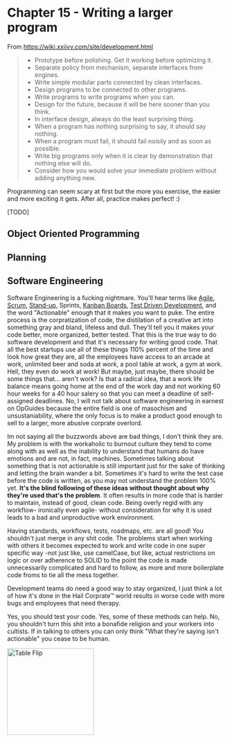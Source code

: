 # Chapter 15 - Writing a larger program

From https://wiki.xxiivv.com/site/development.html

> * Prototype before polishing. Get it working before optimizing it.
> * Separate policy from mechanism, separate interfaces from engines.
> * Write simple modular parts connected by clean interfaces.
> * Design programs to be connected to other programs.
> * Write programs to write programs when you can.
> * Design for the future, because it will be here sooner than you think.
> * In interface design, always do the least surprising thing.
> * When a program has nothing surprising to say, it should say nothing.
> * When a program must fail, it should fail noisily and as soon as possible.
> * Write big programs only when it is clear by demonstration that nothing else will do.
> * Consider how you would solve your immediate problem without adding anything new.

Programming can seem scary at first but the more you exercise, the easier and more exciting it gets. After all, practice makes perfect! :)

[TODO]

## Object Oriented Programming

## Planning

## Software Engineering

Software Engineering is a fucking nightmare. You'll hear terms like [Agile](https://en.wikipedia.org/wiki/Agile_software_development), [Scrum](https://en.wikipedia.org/wiki/Scrum_(software_development)), [Stand-up](https://en.wikipedia.org/wiki/Stand-up_meeting), Sprints, [Kanban Boards](https://en.wikipedia.org/wiki/Kanban_(development)), [Test Driven Development](https://en.wikipedia.org/wiki/Test-driven_development), and the word "Actionable" enough that it makes you want to puke. The entire process is the corpratization of code, the distilation of a creative art into something gray and bland, lifeless and dull. They'll tell you it makes your code better, more organized, better tested. That this is the true way to do software development and that it's necessary for writing good code. That all the best startups use all of these things 110% percent of the time and look how great they are, all the employees have access to an arcade at work, unlimited beer and soda at work, a pool table at work, a gym at work. Hell, they even do work at work! But maybe, just maybe, there should be some things that... aren't work? Is that a radical idea, that a work life balance means going home at the end of the work day and not working 60 hour weeks for a 40 hour salery so that you can meet a deadline of self-assigned deadlines. No, I will not talk about software engineering in earnest on OpGuides because the entire field is one of masochism and unsustaniability, where the only focus is to make a product good enough to sell to a larger, more abusive corprate overlord.

Im not saying all the buzzwords above are bad things, I don't think they are. My problem is with the workaholic to burnout culture they tend to come along with as well as the inability to understand that humans do have emotions and are not, in fact, machines. Sometimes talking about something that is not actionable is still important just for the sake of thinking and letting the brain wander a bit. Sometimes it's hard to write the test case before the code is written, as you may not understand the problem 100% yet. **It's the blind following of these ideas without thought about why they're used that's the problem**. It often results in more code that is harder to maintain, instead of good, clean code. Being overly regid with any workflow- ironically even agile- without consideration for why it is used leads to a bad and unproductive work environment.

Having standards, workflows, tests, roadmaps, etc. are all good! You shouldn't just merge in any shit code. The problems start when working with others it becomes expected to work and write code in one super specific way -not just like, use camelCase, but like, actual restrictions on logic or over adherence to SOLID to the point the code is made unnecessarily complicated and hard to follow, as more and more boilerplate code froms to tie all the mess together.

Development teams do need a good way to stay organized, I just think a lot of how it's done in the Hail Corprate™ world results in worse code with more bugs and employees that need therapy.

Yes, you should test your code. Yes, some of these methods can help. No, you shouldn't turn this shit into a bonafide religion and your workers into cultists. If in talking to others you can only think "What they're saying isn't actionable" you cease to be human.

<img class="center" src="/nonfree/character/throw.png" alt="Table Flip" height="200em">
